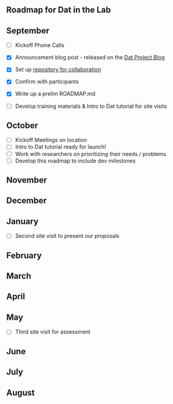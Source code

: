 ## Roadmap for Dat in the Lab
September
- 
- [ ] Kickoff Phone Calls
- [x] Announcement blog post - released on the [Dat Project Blog](https://blog.datproject.org/2017/09/14/dat-in-the-lab/)
- [x] Set up [repository for collaboration](https://github.com/codeforscience/Dat-in-the-Lab/)
- [x] Confirm with participants
- [x] Write up a prelim ROADMAP.md
- [ ] Develop training materials & Intro to Dat tutorial for site visits
  
  
October
- 
- [ ] Kickoff Meetings on location
- [ ] Intro to Dat tutorial ready for launch!
- [ ] Work with researchers on prioritizing their needs / problems
- [ ] Develop this roadmap to include dev milestones 
 
November
- 
December
- 
January
-
- [ ] Second site visit to present our proposals

February
- 
March
- 
April
- 
May
-
- [ ] Third site visit for assessment

June
- 
July 
- 
August
- 


